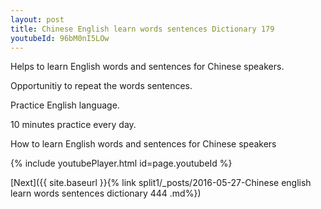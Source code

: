 ```yaml
---
layout: post
title: Chinese English learn words sentences Dictionary 179 
youtubeId: 96bM0nI5LOw
---
```

 
 
Helps to learn English words and sentences for Chinese speakers.

Opportunitiy to repeat the words sentences. 

Practice English language. 
 
10 minutes practice every day. 
 
How to learn English words and sentences for Chinese speakers 
 
{% include youtubePlayer.html id=page.youtubeId %}
 
 
[Next]({{ site.baseurl }}{% link  split1/_posts/2016-05-27-Chinese english learn words sentences dictionary 444 .md%})
 
